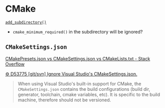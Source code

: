 # CMake
[`add_subdirectory()`](https://cmake.org/cmake/help/latest/command/add_subdirectory.html)
- `cmake_minimum_required()` in the subdirectory will be ignored?

## `CMakeSettings.json`
[CMakePresets.json vs CMakeSettings.json vs CMakeLists.txt - Stack Overflow](https://stackoverflow.com/questions/75143040/cmakepresets-json-vs-cmakesettings-json-vs-cmakelists-txt)

[⚙ D53775 \[git/svn\] Ignore Visual Studio's CMakeSettings.json.](https://reviews.llvm.org/D53775)
> When using Visual Studio's built-in support for CMake, the `CMakeSettings.json` contains the build configurations (build dir, generator, toolchain, cmake variables, etc). It is specific to the build machine, therefore should not be versioned.